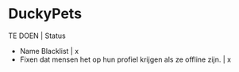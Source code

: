 # DuckyPets

 TE DOEN | Status
- Name Blacklist | x
- Fixen dat mensen het op hun profiel krijgen als ze offline zijn. | x
